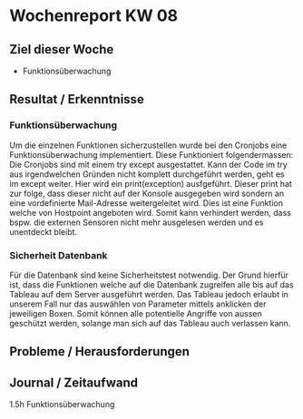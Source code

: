 # Wochenreport KW 08

## Ziel dieser Woche
* Funktionsüberwachung

## Resultat / Erkenntnisse
### Funktionsüberwachung
Um die einzelnen Funktionen sicherzustellen wurde bei den Cronjobs eine Funktionsüberwachung implementiert. Diese Funktioniert folgendermassen:  
Die Cronjobs sind mit einem try except ausgestattet. Kann der Code im try aus irgendwelchen Gründen nicht komplett durchgeführt werden, geht es im except weiter. Hier wird ein print(exception) ausfgeführt. Dieser print hat zur folge, dass dieser nicht auf der Konsole ausgegeben wird sondern an eine vordefinierte Mail-Adresse weitergeleitet wird. Dies ist eine Funktion welche von Hostpoint angeboten wird. Somit kann verhindert werden, dass bspw. die externen Sensoren nicht mehr ausgelesen werden und es unentdeckt bleibt.

### Sicherheit Datenbank
Für die Datenbank sind keine Sicherheitstest notwendig. Der Grund hierfür ist, dass die Funktionen welche auf die Datenbank zugreifen alle bis auf das Tableau auf dem Server ausgeführt werden. Das Tableau jedoch erlaubt in unserem Fall nur das auswählen von Parameter mittels anklicken der jeweiligen Boxen. Somit können alle potentielle Angriffe von aussen geschützt werden, solange man sich auf das Tableau auch verlassen kann.
## Probleme / Herausforderungen

## Journal / Zeitaufwand
1.5h Funktionsüberwachung
